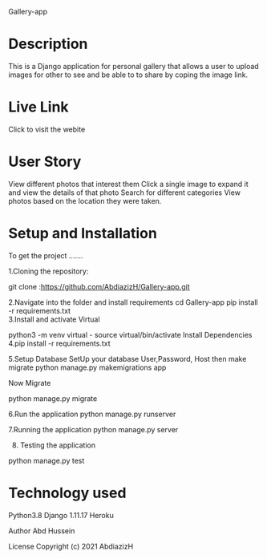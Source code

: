 Gallery-app

# Description
This is a Django application for personal gallery that allows a user to upload images for other to see and be able to to share by coping the image link.

# Live Link
Click to visit the webite

# User Story
View different photos that interest them
Click a single image to expand it and view the details of that photo
Search for different categories
View photos based on the location they were taken.

# Setup and Installation

To get the project .......

1.Cloning the repository:

git clone :https://github.com/AbdiazizH/Gallery-app.git

2.Navigate into the folder and install requirements
cd Gallery-app pip install -r requirements.txt   
3.Install and activate Virtual

python3 -m venv virtual - source virtual/bin/activate
Install Dependencies
4.pip install -r requirements.txt

5.Setup Database
SetUp your database User,Password, Host then make migrate
python manage.py makemigrations app

Now Migrate

python manage.py migrate

6.Run the application
python manage.py runserver

7.Running the application
python manage.py server 

8. Testing the application

python manage.py test

# Technology used
Python3.8
Django 1.11.17
Heroku

Author
Abd Hussein

License
Copyright (c) 2021 AbdiazizH